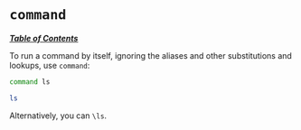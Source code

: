 # `command`

[***Table of Contents***](/README.md)

To run a command by itself, ignoring the aliases and other substitutions and
lookups, use `command`:

```bash
command ls
```

```bash
ls
```

Alternatively, you can `\ls`.
